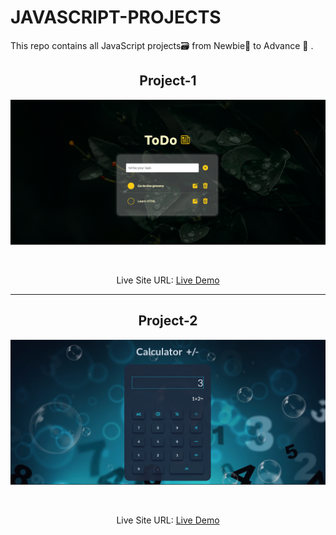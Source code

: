 # JAVASCRIPT-PROJECTS

This repo contains all JavaScript projects🗃️ from Newbie🌱 to Advance 🚀 .

<div align="center">
 <h2 align="center">Project-1</h2>

 <div align="center">
 
 ![solution preview](images/project-1.png)
 
 </div>

 <br/>

Live Site URL: [Live Demo](https://leafy-empanada-416b13.netlify.app/)

</div>
<hr>
<div align="center">
 <h2 align="center">Project-2</h2>

 <div align="center">
 
 ![solution preview](images/project-2.png)
 
 </div>

 <br/>

Live Site URL: [Live Demo](https://reliable-pie-e5bc31.netlify.app/)

</div>

